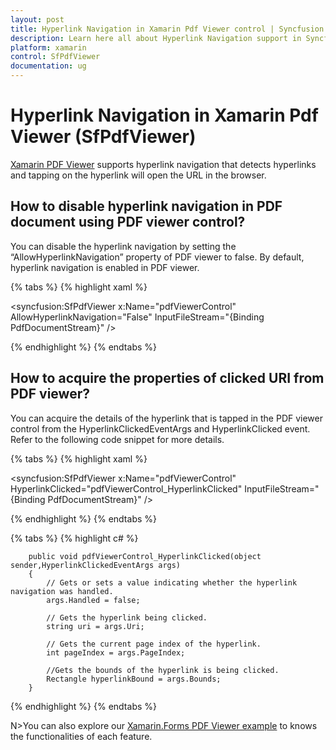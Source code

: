 ```yaml
---
layout: post
title: Hyperlink Navigation in Xamarin Pdf Viewer control | Syncfusion
description: Learn here all about Hyperlink Navigation support in Syncfusion<sup>®</sup> Xamarin Pdf Viewer (SfPdfViewer) control and more.
platform: xamarin
control: SfPdfViewer
documentation: ug
---
```


# Hyperlink Navigation in Xamarin Pdf Viewer (SfPdfViewer)

[Xamarin PDF Viewer](https://www.syncfusion.com/xamarin-ui-controls/xamarin-pdf-viewer) supports hyperlink navigation that detects hyperlinks and tapping on the hyperlink will open the URL in the browser.


## How to disable hyperlink navigation in PDF document using PDF viewer control?

You can disable the hyperlink navigation by setting the “AllowHyperlinkNavigation” property of PDF viewer to false. By default, hyperlink navigation is enabled in PDF viewer.

{% tabs %}
{% highlight xaml %}

<syncfusion:SfPdfViewer x:Name="pdfViewerControl" AllowHyperlinkNavigation="False" InputFileStream="{Binding PdfDocumentStream}" />

{% endhighlight %}
{% endtabs %}

## How to acquire the properties of clicked URI from PDF viewer?

You can acquire the details of the hyperlink that is tapped in the PDF viewer control from the HyperlinkClickedEventArgs and HyperlinkClicked event. Refer to the following code snippet for more details.

{% tabs %}
{% highlight xaml %}

<syncfusion:SfPdfViewer x:Name="pdfViewerControl" HyperlinkClicked="pdfViewerControl_HyperlinkClicked"  InputFileStream="{Binding PdfDocumentStream}" />

{% endhighlight %}
{% endtabs %}

{% tabs %}
{% highlight c# %}

        public void pdfViewerControl_HyperlinkClicked(object sender,HyperlinkClickedEventArgs args)
        {
            // Gets or sets a value indicating whether the hyperlink navigation was handled.
            args.Handled = false;

            // Gets the hyperlink being clicked.
            string uri = args.Uri;

            // Gets the current page index of the hyperlink.
            int pageIndex = args.PageIndex;

            //Gets the bounds of the hyperlink is being clicked.
            Rectangle hyperlinkBound = args.Bounds;
        }


{% endhighlight %}
{% endtabs %}

N>You can also explore our [Xamarin.Forms PDF Viewer example](https://github.com/syncfusion/xamarin-demos/tree/master/Forms/PdfViewer) to knows the functionalities of each feature.
